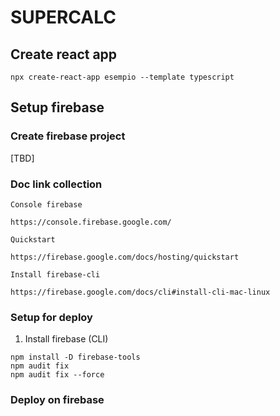 # SUPERCALC

## Create react app
```shell
npx create-react-app esempio --template typescript
```

## Setup firebase

### Create firebase project
[TBD]

### Doc link collection

```
Console firebase

https://console.firebase.google.com/

Quickstart

https://firebase.google.com/docs/hosting/quickstart

Install firebase-cli

https://firebase.google.com/docs/cli#install-cli-mac-linux

```

### Setup for deploy

1. Install firebase (CLI)
```shell 
npm install -D firebase-tools
npm audit fix
npm audit fix --force
```

### Deploy on firebase

